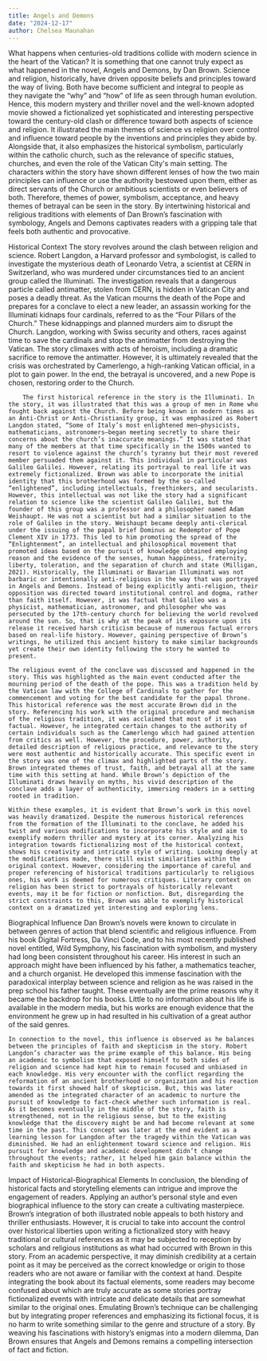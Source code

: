 ```yaml
---
title: Angels and Demons
date: "2024-12-17"
author: Chelsea Maunahan
---
```


What happens when centuries-old traditions collide with modern science in the heart of the Vatican? It is something that one cannot truly expect as what happened in the novel, Angels and Demons, by Dan Brown. Science and religion, historically, have driven opposite beliefs and principles toward the way of living. Both have become sufficient and integral to people as they navigate the “why” and “how” of life as seen through human evolution. Hence, this modern mystery and thriller novel and the well-known adopted movie showed a fictionalized yet sophisticated and interesting perspective toward the century-old clash or difference toward both aspects of science and religion. It illustrated the main themes of science vs religion over control and influence toward people by the inventions and principles they abide by. Alongside that, it also emphasizes the historical symbolism, particularly within the catholic church, such as the relevance of specific statues, churches, and even the role of the Vatican City's main setting. The characters within the story have shown different lenses of how the two main principles can influence or use the authority bestowed upon them, either as direct servants of the Church or ambitious scientists or even believers of both. Therefore, themes of power, symbolism, acceptance, and heavy themes of betrayal can be seen in the story. By intertwining historical and religious traditions with elements of Dan Brown’s fascination with symbology, Angels and Demons captivates readers with a gripping tale that feels both authentic and provocative.


Historical Context
The story revolves around the clash between religion and science. Robert Langdon, a Harvard professor and symbologist, is called to investigate the mysterious death of Leonardo Vetra, a scientist at CERN in Switzerland, who was murdered under circumstances tied to an ancient group called the Illuminati. The investigation reveals that a dangerous particle called antimatter, stolen from CERN, is hidden in Vatican City and poses a deadly threat.
As the Vatican mourns the death of the Pope and prepares for a conclave to elect a new leader, an assassin working for the Illuminati kidnaps four cardinals, referred to as the “Four Pillars of the Church.” These kidnappings and planned murders aim to disrupt the Church. Langdon, working with Swiss security and others, races against time to save the cardinals and stop the antimatter from destroying the Vatican.
The story climaxes with acts of heroism, including a dramatic sacrifice to remove the antimatter. However, it is ultimately revealed that the crisis was orchestrated by Camerlengo, a high-ranking Vatican official, in a plot to gain power. In the end, the betrayal is uncovered, and a new Pope is chosen, restoring order to the Church.

		The first historical reference in the story is the Illuminati. In the story, it was illustrated that this was a group of men in Rome who fought back against the Church. Before being known in modern times as an Anti-Christ or Anti-Christianity group, it was emphasized as Robert Langdon stated, “Some of Italy’s most enlightened men–physicists, mathematicians, astronomers–began meeting secretly to share their concerns about the church’s inaccurate meanings.” It was stated that many of the members at that time specifically in the 1500s wanted to resort to violence against the church’s tyranny but their most revered member persuaded them against it. This individual in particular was Galileo Galilei. However, relating its portrayal to real life it was extremely fictionalized. Brown was able to incorporate the initial identity that this brotherhood was formed by the so-called “enlightened”, including intellectuals, freethinkers, and secularists. However, this intellectual was not like the story had a significant relation to science like the scientist Galileo Galilei, but the founder of this group was a professor and a philosopher named Adam Weishaupt. He was not a scientist but had a similar situation to the role of Galileo in the story. Weishaupt became deeply anti-clerical under the issuing of the papal brief Dominus ac Redemptor of Pope Clement XIV in 1773. This led to him promoting the spread of the “Enlightenment”, an intellectual and philosophical movement that promoted ideas based on the pursuit of knowledge obtained employing reason and the evidence of the senses, human happiness, fraternity, liberty, toleration, and the separation of church and state (Milligan, 2021). Historically, the Illuminati or Bavarian Illuminati was not barbaric or intentionally anti-religious in the way that was portrayed in Angels and Demons. Instead of being explicitly anti-religion, their opposition was directed toward institutional control and dogma, rather than faith itself. However, it was factual that Galileo was a physicist, mathematician, astronomer, and philosopher who was persecuted by the 17th-century church for believing the world revolved around the sun. So, that is why at the peak of its exposure upon its release it received harsh criticism because of numerous factual errors based on real-life history. However, gaining perspective of Brown’s writings, he utilized this ancient history to make similar backgrounds yet create their own identity following the story he wanted to present.

	The religious event of the conclave was discussed and happened in the story. This was highlighted as the main event conducted after the mourning period of the death of the pope. This was a tradition held by the Vatican law with the College of Cardinals to gather for the commencement and voting for the best candidate for the papal throne. This historical reference was the most accurate Brown did in the story. Referencing his work with the original procedure and mechanism of the religious tradition, it was acclaimed that most of it was factual. However, he integrated certain changes to the authority of certain individuals such as the Camerlengo which had gained attention from critics as well. However, the procedure, power, authority, detailed description of religious practice, and relevance to the story were most authentic and historically accurate. This specific event in the story was one of the climax and highlighted parts of the story. Brown integrated themes of trust, faith, and betrayal all at the same time with this setting at hand. While Brown’s depiction of the Illuminati draws heavily on myths, his vivid description of the conclave adds a layer of authenticity, immersing readers in a setting rooted in tradition.  

	Within these examples, it is evident that Brown’s work in this novel was heavily dramatized. Despite the numerous historical references from the formation of the Illuminati to the conclave, he added his twist and various modifications to incorporate his style and aim to exemplify modern thriller and mystery at its corner. Analyzing his integration towards fictionalizing most of the historical context, shows his creativity and intricate style of writing. Looking deeply at the modifications made, there still exist similarities within the original context. However, considering the importance of careful and proper referencing of historical traditions particularly to religious ones, his work is deemed for numerous critiques. Literary context on religion has been strict to portrayals of historically relevant events, may it be for fiction or nonfiction. But, disregarding the strict constraints to this, Brown was able to exemplify historical context on a dramatized yet interesting and exploring lens.

Biographical Influence
	Dan Brown’s novels were known to circulate in between genres of action that blend scientific and religious influence. From his book Digital Fortress, Da Vinci Code, and to his most recently published novel entitled, Wild Symphony, his fascination with symbolism, and mystery had long been consistent throughout his career. His interest in such an approach might have been influenced by his father, a mathematics teacher, and a church organist. He developed this immense fascination with the paradoxical interplay between science and religion as he was raised in the prep school his father taught. These eventually are the prime reasons why it became the backdrop for his books. Little to no information about his life is available in the modern media, but his works are enough evidence that the environment he grew up in had resulted in his cultivation of a great author of the said genres. 

	In connection to the novel, this influence is observed as he balances between the principles of faith and skepticism in the story. Robert Langdon’s character was the prime example of this balance. His being an academic to symbolism that exposed himself to both sides of religion and science had kept him to remain focused and unbiased in each knowledge. His very encounter with the conflict regarding the reformation of an ancient brotherhood or organization and his reaction towards it first showed half of skepticism. But, this was later amended as the integrated character of an academic to nurture the pursuit of knowledge to fact-check whether such information is real. As it becomes eventually in the middle of the story, faith is strengthened, not in the religious sense, but to the existing knowledge that the discovery might be and had become relevant at some time in the past. This concept was later at the end evident as a learning lesson for Langdon after the tragedy within the Vatican was diminished. He had an enlightenment toward science and religion. His pursuit for knowledge and academic development didn’t change throughout the events; rather, it helped him gain balance within the faith and skepticism he had in both aspects.

Impact of Historical-Biographical Elements
	In conclusion, the blending of historical facts and storytelling elements can intrigue and improve the engagement of readers. Applying an author’s personal style and even biographical influence to the story can create a cultivating masterpiece. Brown’s integration of both illustrated noble appeals to both history and thriller enthusiasts.  However, it is crucial to take into account the control over historical liberties upon writing a fictionalized story with heavy traditional or cultural references as it may be subjected to reception by scholars and religious institutions as what had occurred with Brown in this story. From an academic perspective, it may diminish credibility at a certain point as it may be perceived as the correct knowledge or origin to those readers who are not aware or familiar with the context at hand. Despite integrating the book about its factual elements, some readers may become confused about which are truly accurate as some stories portray fictionalized events with intricate and delicate details that are somewhat similar to the original ones. Emulating Brown’s technique can be challenging but by integrating proper references and emphasizing its fictional focus, it is no harm to write something similar to the genre and structure of a story. By weaving his fascinations with history’s enigmas into a modern dilemma, Dan Brown ensures that Angels and Demons remains a compelling intersection of fact and fiction. 